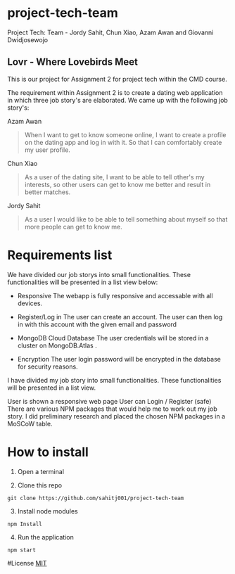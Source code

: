 # project-tech-team
Project Tech: Team - Jordy Sahit, Chun Xiao, Azam Awan and Giovanni Dwidjosewojo

## Lovr - Where Lovebirds Meet

This is our project for Assignment 2 for project tech within the CMD course.

The requirement within Assignment 2 is to create a dating web application in which three job story's are elaborated. We came up with the following job story's:

Azam Awan
> When I want to get to know someone online, I want to create a profile on the dating app and log in with it. So that I can comfortably create my user profile.

Chun Xiao
> As a user of the dating site, I want to be able to tell other's my interests, so other users can get to know me better and result in better matches.

Jordy Sahit
> As a user I would like to be able to tell something about myself so that more people can get to know me.

# Requirements list
We have divided our job storys into small functionalities. These functionalities will be presented in a list view below:

- Responsive
The webapp is fully responsive and accessable with all devices.

- Register/Log in
The user can create an account. The user can then log in with this account with the given email and password

- MongoDB Cloud Database
The user credentials will be stored in a cluster on MongoDB.Atlas .

- Encryption
The user login password will be encrypted in the database for security reasons.




I have divided my job story into small functionalities. These functionalities will be presented in a list view.

User is shown a responsive web page
User can Login / Register (safe)
There are various NPM packages that would help me to work out my job story. I did preliminary research and placed the chosen NPM packages in a MoSCoW table.

# How to install

1. Open a terminal

2. Clone this repo
```
git clone https://github.com/sahitj001/project-tech-team
```

3. Install node modules
```
npm Install
```

4. Run the application
```
npm start
```

#License
[MIT](https://github.com/sahitj001/project-tech-team/blob/master/LICENSE)
